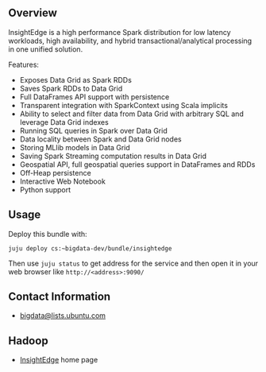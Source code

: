 ## Overview

InsightEdge is a high performance Spark distribution for low latency
workloads, high availability, and hybrid transactional/analytical
processing in one unified solution.

Features:

 * Exposes Data Grid as Spark RDDs
 * Saves Spark RDDs to Data Grid
 * Full DataFrames API support with persistence
 * Transparent integration with SparkContext using Scala implicits
 * Ability to select and filter data from Data Grid with arbitrary SQL and leverage Data Grid indexes
 * Running SQL queries in Spark over Data Grid
 * Data locality between Spark and Data Grid nodes
 * Storing MLlib models in Data Grid
 * Saving Spark Streaming computation results in Data Grid
 * Geospatial API, full geospatial queries support in DataFrames and RDDs
 * Off-Heap persistence
 * Interactive Web Notebook
 * Python support

## Usage

Deploy this bundle with:

    juju deploy cs:~bigdata-dev/bundle/insightedge

Then use `juju status` to get address for the service and then open
it in your web browser like `http://<address>:9090/`


## Contact Information

- <bigdata@lists.ubuntu.com>


## Hadoop

- [InsightEdge](http://insightedge.io/) home page

